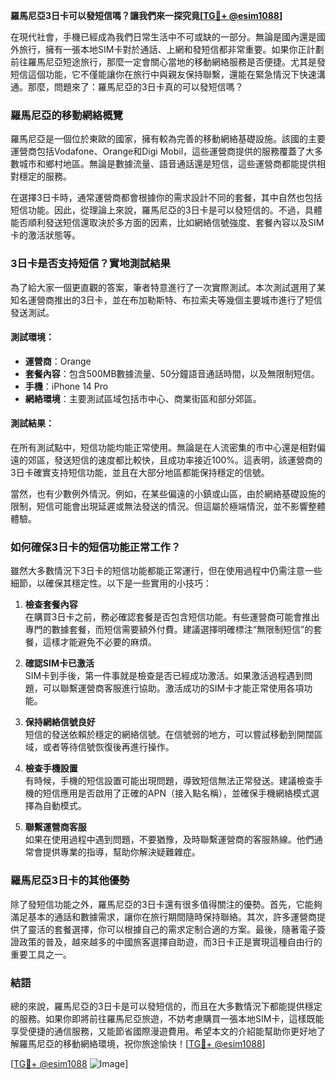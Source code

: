 **羅馬尼亞3日卡可以發短信嗎？讓我們來一探究竟[[TG💪+ @esim1088](https://t.me/s/esim1088)]**

在現代社會，手機已經成為我們日常生活中不可或缺的一部分。無論是國內還是國外旅行，擁有一張本地SIM卡對於通話、上網和發短信都非常重要。如果你正計劃前往羅馬尼亞短途旅行，那麼一定會關心當地的移動網絡服務是否便捷。尤其是發短信這個功能，它不僅能讓你在旅行中與親友保持聯繫，還能在緊急情況下快速溝通。那麼，問題來了：羅馬尼亞的3日卡真的可以發短信嗎？

### 羅馬尼亞的移動網絡概覽

羅馬尼亞是一個位於東歐的國家，擁有較為完善的移動網絡基礎設施。該國的主要運營商包括Vodafone、Orange和Digi Mobil，這些運營商提供的服務覆蓋了大多數城市和鄉村地區。無論是數據流量、語音通話還是短信，這些運營商都能提供相對穩定的服務。

在選擇3日卡時，通常運營商都會根據你的需求設計不同的套餐，其中自然也包括短信功能。因此，從理論上來說，羅馬尼亞的3日卡是可以發短信的。不過，具體能否順利發送短信還取決於多方面的因素，比如網絡信號強度、套餐內容以及SIM卡的激活狀態等。

### 3日卡是否支持短信？實地測試結果

為了給大家一個更直觀的答案，筆者特意進行了一次實際測試。本次測試選用了某知名運營商推出的3日卡，並在布加勒斯特、布拉索夫等幾個主要城市進行了短信發送測試。

#### 測試環境：
- **運營商**：Orange
- **套餐內容**：包含500MB數據流量、50分鐘語音通話時間，以及無限制短信。
- **手機**：iPhone 14 Pro
- **網絡環境**：主要測試區域包括市中心、商業街區和部分郊區。

#### 測試結果：
在所有測試點中，短信功能均能正常使用。無論是在人流密集的市中心還是相對偏遠的郊區，發送短信的速度都比較快，且成功率接近100%。這表明，該運營商的3日卡確實支持短信功能，並且在大部分地區都能保持穩定的信號。

當然，也有少數例外情況。例如，在某些偏遠的小鎮或山區，由於網絡基礎設施的限制，短信可能會出現延遲或無法發送的情況。但這屬於極端情況，並不影響整體體驗。

### 如何確保3日卡的短信功能正常工作？

雖然大多數情況下3日卡的短信功能都能正常運行，但在使用過程中仍需注意一些細節，以確保其穩定性。以下是一些實用的小技巧：

1. **檢查套餐內容**  
   在購買3日卡之前，務必確認套餐是否包含短信功能。有些運營商可能會推出專門的數據套餐，而短信需要額外付費。建議選擇明確標注“無限制短信”的套餐，這樣才能避免不必要的麻煩。

2. **確認SIM卡已激活**  
   SIM卡到手後，第一件事就是檢查是否已經成功激活。如果激活過程遇到問題，可以聯繫運營商客服進行協助。激活成功的SIM卡才能正常使用各項功能。

3. **保持網絡信號良好**  
   短信的發送依賴於穩定的網絡信號。在信號弱的地方，可以嘗試移動到開闊區域，或者等待信號恢復後再進行操作。

4. **檢查手機設置**  
   有時候，手機的短信設置可能出現問題，導致短信無法正常發送。建議檢查手機的短信應用是否啟用了正確的APN（接入點名稱），並確保手機網絡模式選擇為自動模式。

5. **聯繫運營商客服**  
   如果在使用過程中遇到問題，不要猶豫，及時聯繫運營商的客服熱線。他們通常會提供專業的指導，幫助你解決疑難雜症。

### 羅馬尼亞3日卡的其他優勢

除了發短信功能之外，羅馬尼亞的3日卡還有很多值得關注的優勢。首先，它能夠滿足基本的通話和數據需求，讓你在旅行期間隨時保持聯絡。其次，許多運營商提供了靈活的套餐選擇，你可以根據自己的需求定制合適的方案。最後，隨著電子簽證政策的普及，越來越多的中國旅客選擇自助遊，而3日卡正是實現這種自由行的重要工具之一。

### 結語

總的來說，羅馬尼亞的3日卡是可以發短信的，而且在大多數情況下都能提供穩定的服務。如果你即將前往羅馬尼亞旅遊，不妨考慮購買一張本地SIM卡，這樣既能享受便捷的通信服務，又能節省國際漫遊費用。希望本文的介紹能幫助你更好地了解羅馬尼亞的移動網絡環境，祝你旅途愉快！[[TG💪+ @esim1088](https://t.me/s/esim1088)]

[[TG💪+ @esim1088](https://t.me/s/esim1088) ![Image](https://i.postimg.cc/4NQfJmqS/Snipaste-2025-05-13-00-14-12.png)]